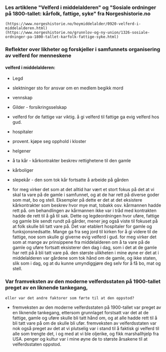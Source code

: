 ### Les artiklene "Velferd i middelalderen" og "Sosiale ordninger på 1800-tallet: kårfolk, fattige, syke" fra Norgeshistorie.no
    (https://www.norgeshistorie.no/hoymiddelalder/0920-velferd-i-middelalderen.html) 
    (https://www.norgeshistorie.no/grunnlov-og-ny-union/1326-sosiale-ordninger-pa-1800-tallet-karfolk-fattige-syke.html) 

### Reflekter over likheter og forskjeller i samfunnets organisering av velferd for menneskene
#### velferd i middelalderen:
- Legd
- slektninger sto for ansvar om en medlem begikk mord
- vennskap
- Gilder - forsikringsselskap
- velferd for de fattige var viktig. å gi velferd til fattige ga evig velferd hos gud.
- hospitaler
- provent. kjøpe seg opphold i kloster
- helgener
- å ta kår - kårkontrakter beskrev rettighetene til den gamle
- kårboliger
- slepekår - den som tok kår fortsatte å arbeide på gården

- for meg virker det som at det alltid har vært et stort fokus på det at vi skal ta vare på de gamle
 i samfunnet, og at de har rett på diverse goder som mat, bo og stell. Eksempler på dette er
    det at det eksistere kårkontrakter som beskrev hvor mye mat, tobakk osv. kårmannen hadde rett
    på. om behandlingen av kårmannen ikke var i tråd med kontrakten hadde de rett til å
    gå til sak. Dette og legdeordningen hvor uføre, fattige og gamle ble sendt rundt på gårder, mener jeg også viste til fokuset på at folk skulle bli tatt vare på.
    Det var etablert hospitaler for gamle og funksjonsnedsatte.
    Mange ga fra seg jord til kirken for å gi videre til de fattige, noe som skulle gi giverne
    evig velferd i gud. for meg virker det som at mange av prinsippene fra middelalderen om å
    ta vare på de gamle og uføre fortsatt eksisterer den dag i dag, som i det at de gamle har rett
    på å bli tatt vare på. den største ulikheten i mine øyne er det at i middelalderen var gårdene
    som tok hånd om de gamle, og ikke staten, slik som i dag, og at du kunne umyndiggjøre deg selv
    for å få bo, mat og stell.

### Var framveksten av den moderne velferdsstaten på 1900-tallet preget av en liknende tankegang, 
    eller var det andre faktorer som førte til at den oppstod?
- fremveksten av den moderne velferdsstaten på 1900-tallet var preget av en liknende tankegang,
    ettersom grunnlaget forstsatt var det at de fattige, gamle og uføre skulle bli tatt hånd om,
    og at alle hadde rett til å bli tatt vare på om de skulle bli ufør. fremveksten av
    velferdsstaten var nok også preget av det at vi plutselig var i stand til å faktisk gi
    velferd til alle som trengte det, i og med at vi ble oljerike, og fikk marshallhjelp fra USA.
    penger og kultur var i mine øyne de to største årsakene til at velferdsstaten oppstod.
